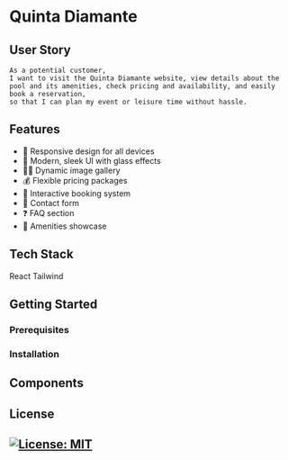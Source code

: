 # Quinta Diamante

## User Story 

```
As a potential customer,
I want to visit the Quinta Diamante website, view details about the pool and its amenities, check pricing and availability, and easily book a reservation,
so that I can plan my event or leisure time without hassle.
```

## Features

- 📱 Responsive design for all devices
- 🎨 Modern, sleek UI with glass effects
- 🏊‍♂️ Dynamic image gallery
- 💰 Flexible pricing packages
- 📅 Interactive booking system
- 📝 Contact form
- ❓ FAQ section
- 🌟 Amenities showcase

## Tech Stack 

React
Tailwind

## Getting Started

### Prerequisites

### Installation 

## Components

## License

## [![License: MIT](https://img.shields.io/badge/License-MIT-yellow.svg)](https://opensource.org/licenses/MIT)